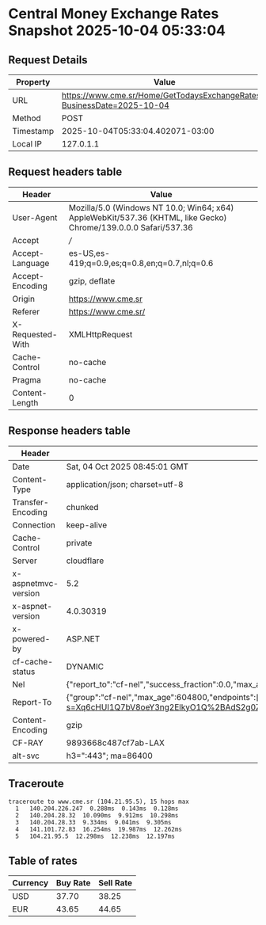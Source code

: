 # Central Money Exchange Rates Snapshot 2025-10-04 05:33:04
## Request Details

| Property | Value |
|----------|-------|
| URL | https://www.cme.sr/Home/GetTodaysExchangeRates/?BusinessDate=2025-10-04 |
| Method | POST |
| Timestamp | 2025-10-04T05:33:04.402071-03:00 |
| Local IP | 127.0.1.1 |
    
## Request headers table

| Header | Value |
|--------|-------|
| User-Agent | Mozilla/5.0 (Windows NT 10.0; Win64; x64) AppleWebKit/537.36 (KHTML, like Gecko) Chrome/139.0.0.0 Safari/537.36 |
| Accept | */* |
| Accept-Language | es-US,es-419;q=0.9,es;q=0.8,en;q=0.7,nl;q=0.6 |
| Accept-Encoding | gzip, deflate |
| Origin | https://www.cme.sr |
| Referer | https://www.cme.sr/ |
| X-Requested-With | XMLHttpRequest |
| Cache-Control | no-cache |
| Pragma | no-cache |
| Content-Length | 0 |

    
## Response headers table
| Header | Value |
|--------|-------|
| Date | Sat, 04 Oct 2025 08:45:01 GMT |
| Content-Type | application/json; charset=utf-8 |
| Transfer-Encoding | chunked |
| Connection | keep-alive |
| Cache-Control | private |
| Server | cloudflare |
| x-aspnetmvc-version | 5.2 |
| x-aspnet-version | 4.0.30319 |
| x-powered-by | ASP.NET |
| cf-cache-status | DYNAMIC |
| Nel | {"report_to":"cf-nel","success_fraction":0.0,"max_age":604800} |
| Report-To | {"group":"cf-nel","max_age":604800,"endpoints":[{"url":"https://a.nel.cloudflare.com/report/v4?s=Xq6cHUI1Q7bV8oeY3ng2ElkyO1Q%2BAdS2g0ZXnZNnh9A95ZV43E9m%2FyWEO9d%2B6OtNMZ%2BG0VIH8Nm3ScZ1Y3Ejg5AUi1ZSV3jjPH0%3D"}]} |
| Content-Encoding | gzip |
| CF-RAY | 9893668c487cf7ab-LAX |
| alt-svc | h3=":443"; ma=86400 |

## Traceroute 

```
traceroute to www.cme.sr (104.21.95.5), 15 hops max
  1   140.204.226.247  0.288ms  0.143ms  0.128ms 
  2   140.204.28.32  10.090ms  9.912ms  10.298ms 
  3   140.204.28.33  9.334ms  9.041ms  9.305ms 
  4   141.101.72.83  16.254ms  19.987ms  12.262ms 
  5   104.21.95.5  12.298ms  12.238ms  12.197ms 

```


## Table of rates

| Currency | Buy Rate | Sell Rate |
|----------|----------|-----------|
| USD | 37.70 | 38.25 |
| EUR | 43.65 | 44.65 |
